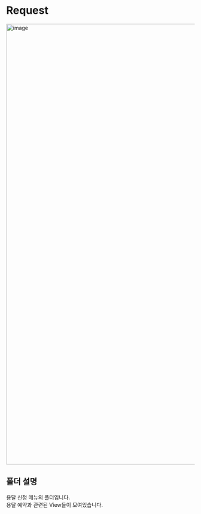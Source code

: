 # Request

<img width="1174" alt="image" src="https://github.com/softeerbootcamp-3rd/Team4-HansalChai/assets/37495809/81da0f32-0703-4498-9fc8-cf5f68b7feb9">

## 폴더 설명
용달 신청 메뉴의 폴더입니다.<br/>
용달 예약과 관련된 View들이 모여있습니다.